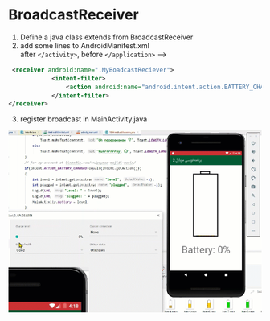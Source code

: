 # BroadcastReceiver

1. Define a java class extends from BroadcastReceiver
2. add some lines to AndroidManifest.xml   
after `</activity>`, before `</application>`
-->
```xml
 <receiver android:name=".MyBoadcastReciever">
            <intent-filter>
                <action android:name="android.intent.action.BATTERY_CHANGED" />
            </intent-filter>
</receiver>
```
3. register broadcast in MainActivity.java

![shot](shot.gif)
